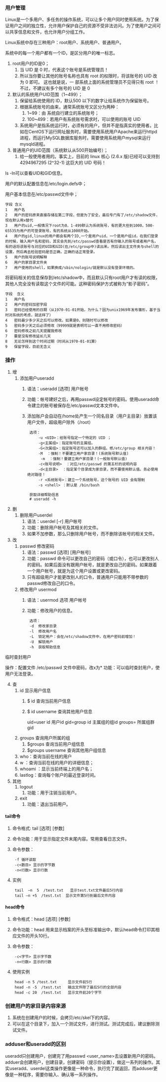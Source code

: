 ### 用户管理 ###
Linux是一个多用户、多任务的操作系统，可以让多个用户同时使用系统。为了保证用户之间的独立性，允许用户保护自己的资源不受非法访问。为了使用户之间可以共享信息和文件，也允许用户分组工作。

Linux系统中存在三种用户：root用户、系统用户、普通用户。 

系统中的每一个用户都有一个ID，是区分用户的唯一标志。

1. root用户的ID是0；
	1. 当 UID 是 0 时，代表这个账号是系统管理员！ 
	2. 所以当你要让其他的账号名称也具有 root 的权限时，将该账号的 UID 改为 0 即可。 这也就是说，一 部系统上面的系统管理员不见得只有 root ！ 不过，不建议有多个账号的 UID 是 0 
2. 默认的系统用户UID范围（1~499）；
	1. 保留给系统使用的 ID，默认500 以下的数字让给系统作为保留账号。
	2. 根据系统账号的由来，通常系统账号又区分为两种：
		1. 1~99：由 系统自行建立的系统账号；
		2. 100~499：若用户有系统账号需求时，可以使用的账号 UID
	3. 系统用户是指系统运行时，必须有的用户，但并不是指真实的使用者。比如在CentOS下运行网址服务时，需要使用系统用户Apache来运行httpd进程，而运行MySQL数据库服务时，需要使用系统用户mysql来运行mysqld进程。
3. 普通用户的UID范围（系统默认从500开始编号）；
	1. 给一般使用者用的。事实上，目前的 linux 核心 (2.6.x 版)已经可以支持到 4294967295 (2^32-1) 这巨大的 UID 号码！ 

ls -ln可以查看UID和GID信息。

用户的默认配置信息在/etc/login.defs中；

用户基本信息在/etc/passwd文件中；

	字段 含义
	1	用户名
	2	用户的密码原来直接存储在第二字段，但是为了安全，最后专门有了/etc/shadow文件，现在默认用x替代
	3	用户的uid,一般情况下root为0，1-499默认为系统账号，有的更大些到1000，500-65535为用户的可登录账号，有的系统从1000开始。
	4	用户的gid,linux的用户都会有两个ID,一个是用户uid，一个是用户组id，在我们登录的时候，输入用户名和密码，其实会先到/etc/passwd查看是否有你输入的账号或者用户名，有的话将该账号与对应的UID和GID(在/etc/group中)读出来。然后读出主文件夹与shell的设置，然后再去检验密码是否正确，正确的话正常登录。
	5	用户的账号说明解释
	6	用户的家目录文件夹
	7	用户使用的shell，如果换成/sbin/nologin/就是默认没有登录环境的。

将密码相关的信息保存到/etc/shadow中，而且默认只有root用户才有读的权限，其他人完全没有读取这个文件的可能。这种密码保护方式被称为“影子密码”。

	字段	含义
	1	用户名
	2	用户的密码加密字段
	3	密码已经使用的日期（从1970-01-01开始，为什么？因为unix1969年发布雏形，基于当时对系统的考虑，就这样了）
	4	密码最少多少天之后可以修改。如果是0，则随时可以修改
	5	密码多少天之后必须修改（99999就是表明可以一直不用修改密码）
	6	密码修改之前几天提醒我修改
	7	要是没有修改延长几天
	8	无论怎样到这个时间过期（时间从1970-01-01算）
	9	保留字段，目前无含义



### 操作 ###
1. 增
	1. 添加用户useradd
		1. 语法：useradd  [选项]  用户帐号
		2. 功能：帐号建好之后，再用passwd设定帐号的密码。使用useradd命令建立的帐号被保存在/etc/passwd文本文件中。
		3. 添加账户会自动在/home处产生一个同名目录（用户主目录）放置该用户文件，超级用户除外（/root）


				选项：
					-u <UID>：给账号指定一个特定的 UID ； 
					-g<主属组>：指定账号的主属组。 
					-G<次属组>：指定账号还可以加入的群组。修/etc/group 相关内容！ 
					-M  ：强制！不要建立用户家目录！(系统账号默认值)
					 -m  ：强制！要建立用户家目录！(一般账号默认值) 
					-c<账号说明>  ：对应/etc/passwd 的第五栏的说明内容
					-d<主目录>  ：指定某个目录成为家目录，而不要使用默认值。务必使用绝对路径！ 
					-r <系统账号>：建立一个系统账号，这个账号的 UID 会有限制 
					-s <shell> ：默认是 /bin/bash 
				
				获取详细帮助信息
				# useradd -h 
2. 删
	1. 删除用户userdel 
		1. 语法：userdel  [-r]  用户帐号
		2. 功能：删除用户帐号及其相关的文件。
		3. 如果不加参数，那么只删除用户帐号，而不删除该帐号的相关文件。
3. 改
	1. passwd 修改密码
		1. 语法：passwd  [选项]  [用户帐号]
		2. 功能：passwd 命令可以更改自己的密码（或口令），也可以更改别人的密码。如果后面没有跟用户帐号，就是更改自己的密码。如果跟着一个用户帐号，就是为这个用户设置或更改密码。
		3. 只有超级用户才能更改别人的口令，普通用户只能用不带参数的passwd修改自己的口令。
	2. 修改用户 usermod
		1. 语法：usermod  选项  用户帐号
		2. 功能：修改用户的信息。
				
				选项：
				-d	修改家目录
				-l  修改用户名
				-L	锁定用户：会在/etc/shadow文件中，在用户密码前增加！
				-U	解锁用户
				-h	获取帮助信息

临时查封用户

操作：配置文件 /etc/passwd 文件中密码，改x为*
功能：可以临时查封用户，使用户无法登录。


4. 查
	1. id 显示用户信息
		1.  $ id 查询当前用户信息
		2.  $ id username 查询其他用户信息

			uid=user id    用户id
			gid=group id   主属组的组id
			groups= 所属组群gid
	2. groups  查询用户所属的组
		1. $groups 查询当前用户组信息
		2. $groups username 查询其他用户组信息
	1. who：查询当前在线的用户
	2. w ：查询当前在线的用户的详细信息；
	3. whoami ：显示当前终端上的用户名；
	4. lastlog：查询每个账户的最近登录时间。
5. 其他
	1. logout
		1. 功能：用于注销当前用户。
	2. exit
		1. 功能：退出当前用户。

#### tail命令 ####
1. 命令格式:	tail [选项] [参数]   
2. 命令功能：用于显示指定文件末尾内容。常用查看日志文件。
3. 命令参数：

		-f 循环读取
		-c<数目> 显示的字节数
		-n<行数> 显示行数
4. 实例
	
		tail  –n  5  /test.txt   显示test.txt文件最后5行内容
		tail –n +5  /test.txt  显示文件第5行到最后文件内容


#### head命令 ####
1. 命令格式：head [选项] [参数]
2. 命令功能：head 用来显示档案的开头至标准输出中，默认head命令打印其相应文件的开头10行。 
3. 命令参数：

		-c<字节> 显示字节数
		-n<行数> 显示的行数
4. 使用实例

		head -n 5 /test.txt     显示文件前5行
		head -n -5  /test.txt   输出文件除了最后5行的全部内容
		head -c 20  /test.txt   显示文件前20个字节 

### 创建用户的家目录内容来源 ###
1. 系统在创建用户的时候，会拷贝/etc/skel下的内容。
2. 可以在这个目录下，加入一个测试文件，进行测试。测试完成后，建议删除测试文件。

### adduser和useradd的区别 ###

useradd只创建用户，创建完了用passwd <user_name>去设置新用户的密码。adduer会创建用户，创建目录，创建密码（提示你设置），做这一系列的操作。其实useradd、userdel这类操作更像是一种命令，执行完了就返回，而adduser更像是一种程序，需要你输入、确认等一系列操作。